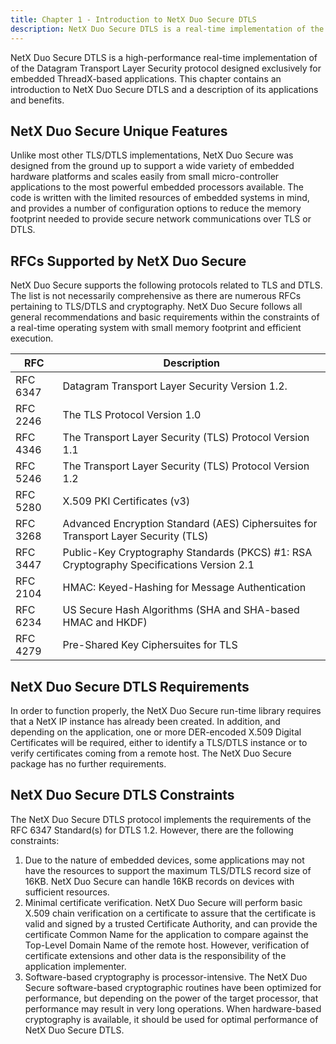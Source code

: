 ```yaml
---
title: Chapter 1 - Introduction to NetX Duo Secure DTLS
description: NetX Duo Secure DTLS is a real-time implementation of the Datagram Transport Layer Security protocol designed for embedded ThreadX-based applications.
---
```



NetX Duo Secure DTLS is a high-performance real-time implementation of of the Datagram Transport Layer Security protocol designed exclusively for embedded ThreadX-based applications. This chapter contains an introduction to NetX Duo Secure DTLS and a description of its applications and benefits.

## NetX Duo Secure Unique Features

Unlike most other TLS/DTLS implementations, NetX Duo Secure was designed from the ground up to support a wide variety of embedded hardware platforms and scales easily from small micro-controller applications to the most powerful embedded processors available. The code is written with the limited resources of embedded systems in mind, and provides a number of configuration options to reduce the memory footprint needed to provide secure network communications over TLS or DTLS.

## RFCs Supported by NetX Duo Secure

NetX Duo Secure supports the following protocols related to TLS and DTLS. The list is not necessarily comprehensive as there are numerous RFCs pertaining to TLS/DTLS and cryptography. NetX Duo Secure follows all general recommendations and basic requirements within the constraints of a real-time operating system with small memory footprint and efficient execution.


| RFC | Description |
| --- | ----------- |
| RFC 6347 | Datagram Transport Layer Security Version 1.2. |
| RFC 2246 | The TLS Protocol Version 1.0|
| RFC 4346 | The Transport Layer Security (TLS) Protocol Version 1.1 |
| RFC 5246 | The Transport Layer Security (TLS) Protocol Version 1.2 |
| RFC 5280 | X.509 PKI Certificates (v3) |
| RFC 3268 | Advanced Encryption Standard (AES) Ciphersuites for Transport Layer Security (TLS) |
| RFC 3447 | Public-Key Cryptography Standards (PKCS) #1: RSA Cryptography Specifications Version 2.1 |
| RFC 2104 | HMAC: Keyed-Hashing for Message Authentication |
| RFC 6234 | US Secure Hash Algorithms (SHA and SHA-based HMAC and HKDF) |
| RFC 4279 | Pre-Shared Key Ciphersuites for TLS |

## NetX Duo Secure DTLS Requirements

In order to function properly, the NetX Duo Secure run-time library requires that a NetX IP instance has already been created. In addition, and depending on the application, one or more DER-encoded X.509 Digital Certificates will be required, either to identify a TLS/DTLS instance or to verify certificates coming from a remote host. The NetX Duo Secure package has no further requirements.

## NetX Duo Secure DTLS Constraints

The NetX Duo Secure DTLS protocol implements the requirements of the RFC 6347 Standard(s) for DTLS 1.2. However, there are the following constraints:

1. Due to the nature of embedded devices, some applications may not have the resources to support the maximum TLS/DTLS record size of 16KB. NetX Duo Secure can handle 16KB records on devices with sufficient resources.
2. Minimal certificate verification. NetX Duo Secure will perform basic X.509 chain verification on a certificate to assure that the     certificate is valid and signed by a trusted Certificate Authority, and can provide the certificate Common Name for the application to compare against the Top-Level Domain Name of the remote host. However, verification of certificate extensions and other data is the responsibility of the application implementer.
3. Software-based cryptography is processor-intensive. The NetX Duo Secure software-based cryptographic routines have been optimized for performance, but depending on the power of the target processor, that performance may result in very long operations. When hardware-based cryptography is available, it should be used for optimal performance of NetX Duo Secure DTLS.
